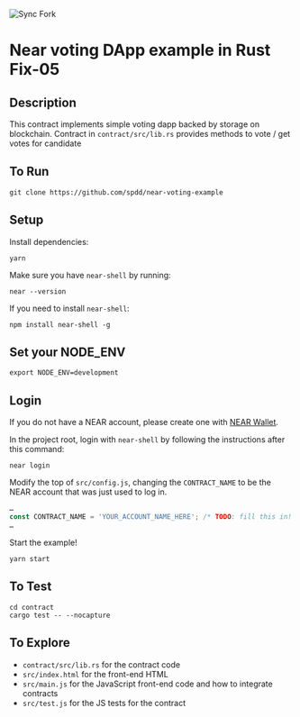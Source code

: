 ![Sync Fork](https://github.com/inyourarms/near-voting-example/workflows/Sync%20Fork/badge.svg)

Near voting DApp example in Rust Fix-05
=================================

## Description

This contract implements simple voting dapp backed by storage on blockchain.
Contract in `contract/src/lib.rs` provides methods to vote / get votes for candidate

## To Run

```
git clone https://github.com/spdd/near-voting-example
```


## Setup 
Install dependencies:

```
yarn
```

Make sure you have `near-shell` by running:

```
near --version
```

If you need to install `near-shell`:

```
npm install near-shell -g
```

## Set your NODE_ENV

```
export NODE_ENV=development
```

## Login
If you do not have a NEAR account, please create one with [NEAR Wallet](https://wallet.nearprotocol.com).

In the project root, login with `near-shell` by following the instructions after this command:

```
near login
```

Modify the top of `src/config.js`, changing the `CONTRACT_NAME` to be the NEAR account that was just used to log in.

```javascript
…
const CONTRACT_NAME = 'YOUR_ACCOUNT_NAME_HERE'; /* TODO: fill this in! */
…
```

Start the example!

```
yarn start
```

## To Test

```
cd contract
cargo test -- --nocapture
```

## To Explore

- `contract/src/lib.rs` for the contract code
- `src/index.html` for the front-end HTML
- `src/main.js` for the JavaScript front-end code and how to integrate contracts
- `src/test.js` for the JS tests for the contract
